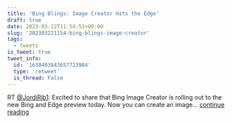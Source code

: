 ```yaml
---
title: 'Bing Blings: Image Creator Hits the Edge'
draft: true
date: 2023-03-22T11:54:51+00:00
slug: '202303221154-bing-blings-image-creator'
tags:
  - tweets
is_tweet: true
tweet_info:
  id: '1638403843657723904'
  type: 'retweet'
  is_thread: False
---
```




RT [@JordiRib1](https://x.com/JordiRib1): Excited to share that Bing Image Creator is rolling out to the new Bing and Edge preview today. Now you can create an image… [continue reading](https://x.com/sytelus/status/1638403843657723904)
